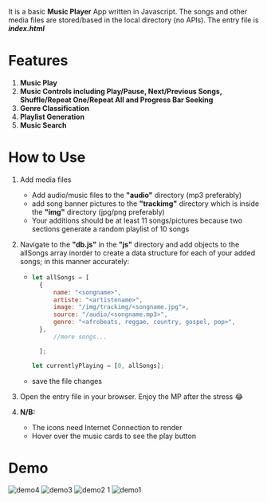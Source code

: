 
It is a basic **Music Player** App written in Javascript. The songs and other media files are stored/based in the local directory (no APIs). The entry file is **_index.html_**

# Features

1. **Music Play**
2. **Music Controls including Play/Pause, Next/Previous Songs, Shuffle/Repeat One/Repeat All and Progress Bar Seeking**
3. **Genre Classification**
4. **Playlist Generation**
5. **Music Search**

# How to Use

1. Add media files
   - Add audio/music files to the **"audio"** directory (mp3 preferably)
   - add song banner pictures to the **"trackimg"** directory which is inside the **"img"** directory (jpg/png preferably)
   - Your additions should be at least 11 songs/pictures because two sections generate a random playlist of 10 songs
2. Navigate to the **"db.js"** in the **"js"** directory and add objects to the allSongs array inorder to create a data structure for each of your added songs; in this manner accurately:

   - ```JavaScript
     let allSongs = [
       {
           name: "<songname>",
           artiste: "<artistename>",
           image: "/img/trackimg/<songname.jpg">,
           source: "/audio/<songname.mp3>",
           genre: "<afrobeats, reggae, country, gospel, pop>",
       },
           //more songs...

       ];

     let currentlyPlaying = [0, allSongs];

     ```

   - save the file changes

3. Open the entry file in your browser. Enjoy the MP after the stress :joy:

4. **N/B:**
   - The icons need Internet Connection to render
   - Hover over the music cards to see the play button

# Demo

![demo4](https://github.com/ikeicg/MP-Project/assets/125681815/f274d8e5-fa23-4550-9a44-40289e029c76)
![demo3](https://github.com/ikeicg/MP-Project/assets/125681815/decebd30-a10f-49e6-82e7-edb82d8e6b4f)
![demo2 1](https://github.com/ikeicg/MP-Project/assets/125681815/4db0fd87-248a-49c2-a3e8-c79d0819a536)
![demo1](https://github.com/ikeicg/MP-Project/assets/125681815/90071cf7-6704-4127-aba3-6e7b8865e70f)





